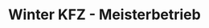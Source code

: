 ---
title: "Winter KFZ - Meisterbetrieb"
url: /ehningen/winter-kfz-meisterbetrieb/
shop: Autowerkstatt
---